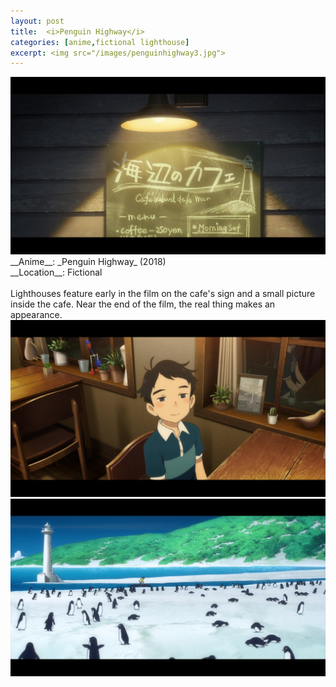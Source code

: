 ```yaml
---
layout: post
title:  <i>Penguin Highway</i>
categories: [anime,fictional lighthouse]
excerpt: <img src="/images/penguinhighway3.jpg">
---
```


<img src="/images/penguinhighway1.jpg">
<br>
__Anime__: _Penguin Highway_ (2018)<br>
__Location__: Fictional<br>
<br>
Lighthouses feature early in the film on the cafe's sign and a small picture inside the cafe. Near the end of the film, the real thing makes an appearance.
<br>
<img src="/images/penguinhighway2.jpg">
<br>
<img src="/images/penguinhighway3.jpg">
<br>
<br>